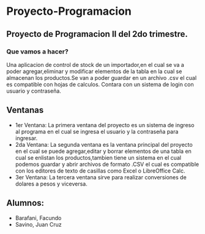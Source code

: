 # Proyecto-Programacion
## Proyecto de Programacion II del 2do trimestre.
### Que vamos a hacer?

Una aplicacion de control de stock de un importador,en el cual se va a poder agregar,eliminar y modificar elementos de la tabla en la cual se almacenan los productos.Se van a poder guardar en un archivo .csv el cual es compatible con hojas de calculos.
Contara con un sistema de login con usuario y contraseña.
## Ventanas
- 1er Ventana: La primera ventana del proyecto es un sistema de ingreso al programa en el cual se ingresa el usuario y la contraseña para ingresar.
- 2da Ventana: La segunda ventana es la ventana principal del proyecto en el cual se puede agregar,editar y borrar elementos de una tabla en cual se enlistan los productos,tambien tiene un sistema en el cual podemos guardar y abrir archivos de formato .CSV el cual es compatible con los editores de texto de casillas como Excel o LibreOffice Calc.
- 3er Ventana: La tercera ventana sirve para realizar conversiones de dolares a pesos y viceversa.

## Alumnos:
- Barafani, Facundo
- Savino, Juan Cruz
